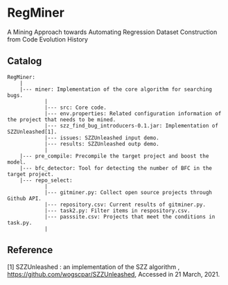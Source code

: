 # RegMiner

A Mining Approach towards Automating Regression Dataset Construction from Code Evolution History

## Catalog

```
RegMiner:
	|
	|--- miner: Implementation of the core algorithm for searching bugs.
	 		|
	 		|--- src: Core code.
	 		|--- env.properties: Related configuration information of the project that needs to be mined.
			|--- szz_find_bug_introducers-0.1.jar: Implementation of SZZUnleashed[1].
			|--- issues: SZZUnleashed input demo.
            |--- results: SZZUnleashed outp demo.
			|
	|--- pre_compile: Precompile the target project and boost the model.
	|--- bfc_detector: Tool for detecting the number of BFC in the target project.
	|--- repo_select:
			|
			|--- gitminer.py: Collect open source projects through Github API. 
			|--- repository.csv: Current results of gitminer.py.
			|--- task2.py: Filter items in respository.csv.
			|--- passsite.csv: Projects that meet the conditions in task.py.
			|
```

## Reference

[1] SZZUnleashed : an implementation of the SZZ algorithm , https://github.com/wogscpar/SZZUnleashed, Accessed in  21 March, 2021.

